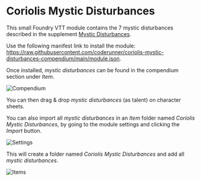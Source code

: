 # Coriolis Mystic Disturbances

This small Foundry VTT module contains the 7 mystic disturbances described in the supplement [Mystic Disturbances](https://www.drivethrurpg.com/product/387778/Mystic-Disturbances?src=github).

Use the following manifest link to install the module: https://raw.githubusercontent.com/coderunner/coriolis-mystic-disturbances-compendium/main/module.json.

Once installed, _mystic disturbances_ can be found in the compendium section under _Item_.

![Compendium](https://i.imgur.com/Ys0OE1O.png?1)

You can then drag & drop _mystic disturbances_ (as talent) on character sheets.

You can also import all _mystic disturbances_ in an _Item_ folder named _Coriolis Mystic Disturbances_, by going to the module settings and clicking the _Import_ button.

![Settings](https://i.imgur.com/M50zEOb.png?1)

This will create a folder named _Coriolis Mystic Disturbances_ and add all _mystic disturbances_.

![Items](https://i.imgur.com/O3wOB0K.png?1)
